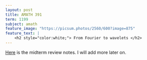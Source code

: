 ```yaml
---
layout: post
title: AMATH 391
term: 1199
subject: amath
feature_image: "https://picsum.photos/2560/600?image=875"
feature_text: |
    <h2 style="color:white;"> From Fourier to wavelets </h2>
---
```


[Here](/latex/1199/amath391mid.pdf) is the midterm review notes. I will add more later on.

